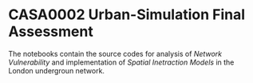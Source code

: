 # CASA0002 Urban-Simulation Final Assessment
The notebooks contain the source codes for analysis of *Network Vulnerability* and implementation of *Spatial Inetraction Models* in the London undergroun network.

